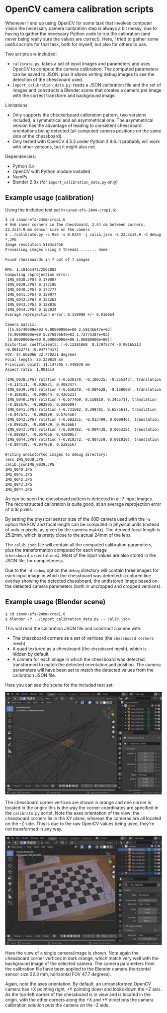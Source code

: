 # OpenCV camera calibration scripts

Whenever I end up using OpenCV for some task that involves computer vision
the necessary camera calibration step is always a bit messy, due to having to
gather the necessary Python code to run the calibration (and never being really
sure the values are correct). Here, I tried to gather some useful scripts for 
that task, both for myself, but also for others to use.

Two scripts are included:

- `calibrate.py`: takes a set of input images and parameters and uses OpenCV to
  compute the camera calibration. The computed parameters can be saved to JSON,
  plus it allows writing debug images to see the detection of the chessboard used.
- `import_calibration_data.py`: reads a JSON calibration file and the set of images
  and constructs a Blender scene that creates a camera per image with the correct
  transform and background image.
  
Limitations:

- Only supports the checkerboard calibration pattern, two versions included, a
  symmetrical and an asymmetrical one. The asymmetrical version has the advantage
  of leading to consistent chessboard orientations being detected (all computed 
  camera positions on the same side of the chessboard).
- Only tested with OpenCV 4.5.3 under Python 3.9.6. It probably will work with
  other versions, but it might also not.
  
Dependencies:

- Python 3.x
- OpenCV with Python module installed
- NumPy
- Blender 2.9x (for `import_calibration_data.py` only)

## Example usage (calibration)

Using the included test set in `canon-efs-24mm-crop1.6`:

```
$ cd canon-efs-24mm-crop1.6
# 9x6 inner corners in the chessboard, 2.44 cm between corners, 22.3x14.9 mm sensor size on the camera
$ ../calibrate.py -c 9x6 -s 0.0244 -j calib.json -S 22.3x14.9 -d debug *.JPG
Image resolution 5184x3456
Processing images using 4 threads ....... done

Found chessboards in 7 out of 7 images

RMS: 1.1816547272502802
Computing reprojection error:
[IMG_0038.JPG] 0.179007
[IMG_0039.JPG] 0.173196
[IMG_0040.JPG] 0.173777
[IMG_0041.JPG] 0.159977
[IMG_0042.JPG] 0.152262
[IMG_0043.JPG] 0.128836
[IMG_0044.JPG] 0.152934
Average reprojection error: 0.159998 +/- 0.016064

Camera matrix:
 [[5.86740909e+03 0.00000000e+00 2.59146647e+03]
 [0.00000000e+00 5.87687664e+03 1.72775387e+03]
 [0.00000000e+00 0.00000000e+00 1.00000000e+00]]
Distortion coefficients: [-0.12291868  0.17975774 -0.00165213 -0.00162771 -0.94774417]
FOV: 47.668066 32.770231 degrees
Focal length: 25.239819 mm
Principal point: 11.147705 7.448939 mm
Aspect ratio: 1.001614

[IMG_0038.JPG] rotation (-0.630170, -0.100325, -0.255343), translation (-0.114111, -0.036871, 0.408347)
[IMG_0039.JPG] rotation (-0.658240, -0.084628, -0.160000), translation (-0.109105, -0.040644, 0.426521)
[IMG_0040.JPG] rotation (-0.677469, 0.150810, 0.345571), translation (-0.082676, -0.082905, 0.500609)
[IMG_0041.JPG] rotation (-0.731692, 0.299701, 0.657561), translation (-0.047673, -0.093889, 0.576458)
[IMG_0042.JPG] rotation (-0.602255, -0.013499, 0.000046), translation (-0.098538, -0.058739, 0.463666)
[IMG_0043.JPG] rotation (-0.039782, -0.004438, 0.005338), translation (-0.098927, -0.057666, 0.430095)
[IMG_0044.JPG] rotation (-0.818372, -0.007559, 0.001030), translation (-0.094439, -0.047858, 0.528516)

Writing undistorted images to debug directory:
less IMG_0038.JPG
calib.jsonIMG_0039.JPG
IMG_0040.JPG
IMG_0041.JPG
IMG_0042.JPG
IMG_0043.JPG
IMG_0044.JPG
```

As can be seen the chessboard pattern is detected in all 7 input images. The
reconstructed calibration is quite good, at an average reprojection error of 0.16 pixels.

By setting the physical sensor size of the 60D camera used with the `-S` option the
FOV and focal length can be computed in physical units (instead of only in pixels,
as given by the camera matrix). The derived focal length is 25.2mm, which is pretty close
to the actual 24mm of the lens.

The `calib.json` file will contain all the computed calibration parameters, plus 
the transformation computed for each image (`chessboard_orientations`). 
Most of the input values are also stored in the JSON file, for completeness.

Due to the `-d debug` option the `debug` directory will contain three images for
each input image in which the chessboard was detected: a colored line overlay showing
the detected chessboard, the undistored image based on the detected camera parameters (both
in uncropped and cropped versions).

## Example usage (Blender scene)

```
$ cd canon-efs-24mm-crop1.6
$ blender -P ../import_calibration_data.py -- calib.json
```

This will read the calibration JSON file and construct a scene with:

- The chessboard corners as a set of vertices (the `chessboard corners` mesh)
- A quad textured as a chessboard (the `chessboard` mesh), which is hidden by default
- A camera for each image in which the chessboard was detected, transformed
  to match the detected orientation and position. The camera parameters will
  have been set to match the detected values from the calibration JSON file.

Here you can see the scene for the included test set:

![](blender-import1.jpg)

The chessboard corner vertices are shown in orange and one corner is located
in the origin: this is the way the corner coordinates are specified in the
`calibrate.py` script. Note the axes orientation of the view: the chessboard corners 
lie in the XY plane, whereas the cameras are all located on the -Z side. This is due
to the raw OpenCV values being used, they're not transformed in any way.

![](blender-import2.jpg)

Here the view of a single camera/image is shown. Note again the chessboard corner 
vertices in dark orange, which match very well with the background image of the 
selected camera. The camera parameters from the calibration file have been applied
to the Blender camera (horizontal sensor size 22.3 mm, horizontal FOV 47.7 degrees).

Again, note the axes orientation. By default, an untransformed OpenCV camera 
has +X pointing right, +Y pointing *down* and looks down the +Z axis.
As the top-left corner of the chessboard is in view and is located in the origin,
with the other corners along the +X and +Y directions the camera calibration
solution puts the camera on the -Z side.

